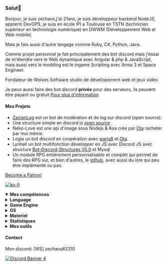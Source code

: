 <h3 id="salut-">Salut👋</h3>
<p>Bonjour, je suis zechaos,j'ai 21ans, je suis développeur backend NodeJS, apprenti DevOPS, je suis en école IPI a Toulouse en TSTN (technicien supérieur en technologie numérique) en DWWM (Développement Web et Web mobile).</p>
<p>Mais je fais aussi d'autre langage comme Ruby, C#, Python, Java.</p>
<p>Comme projet personnel je fait principalement des bot discord mais j'éssai de m'étendre vers le Web dynamique avec Angular & php & JavaScript, mais aussi vers le modding est le ingame Scripting avec Arma 3 et Space Engineer.</p>
<p>Fondateur de Wolves Software studio de dévellopement web et jeux vidéo
<p>Je peux aussi faire des bot discord <strong>privée</strong> pour des serveurs, ils peuvent être payant ou gratuit.<a href="https://github.com/zechaos031/zechaos031/blob/master/info/CustomBot.md">Pour plus d'information</a></p>
<h4 id="mes-projets">Mes Projets</h4>
<ul>
<li><a href="https://github.com/zechaos031/ZacianLogs">ZacianLog</a> est un bot de modération et de log sur discord (open source).</li>
<li>Une structure simple en discord js <a href="https://github.com/zechaos031/Bot-Discord-Structures">open source</a> .</li>
<li>Neko-Love est une api d'image sous Nodejs & Koa crée par <a href="https://github.com/Steven-Debande">Ota</a> racheter par moi même.</li>
<li>Logia un bot discord en coopération avec <a href="https://github.com/warix8">warix8</a> et <a href="https://github.com/StevenDBND">Ota</a>.</li>
<li>Lynhall un bot multifonction développer en JS avec Discord JS avec structure <a href="https://github.com/zechaos031/Bot-Discord-Structures">Bot-Discord-Structures V5.0</a> et Mysql</li>
<li>Un module RPG entièrement personnalisable et complet qui permet de faire des RPG sur, et bien d'autres, le <a href="https://github.com/RPG-Module">github</a>, avec aussi du lore qui peu être implémenté ou pas.</li>
</ul>
<a href="https://www.patreon.com/bePatron?u=43559512" data-patreon-widget-type="become-patron-button" align=center>Become a Patron!</a>

[![ko-fi](https://ko-fi.com/img/githubbutton_sm.svg)](https://ko-fi.com/T6T43QB6A)
<details open="">
  <summary><strong>Mes compétences</strong></summary>
  <details>
  <summary><strong>Language</strong></summary>
    <details>
  <summary><strong>Web</strong></summary>
<img src="https://progress-bar.dev/80?title=JavaScript" alt="80%"> <img src="https://progress-bar.dev/60?title=HTML" alt="60%"> <img src="https://progress-bar.dev/60?title=CSS" alt="60%">
</details>
<details>
  <summary><strong>Backend</strong></summary>
<img src="https://progress-bar.dev/90?title=NodeJS" alt="90%"> <img src="https://progress-bar.dev/5?title=PHP" alt="5%"> <img src="https://progress-bar.dev/30?title=Deno" alt="30%"> <img src="https://progress-bar.dev/30?title=TypeScript" alt="30%">  <img src="https://progress-bar.dev/30?title=CoffeeScript" alt="30%">
</details>
<details>
  <summary><strong>Autres</strong></summary>
<img src="https://progress-bar.dev/20?title=Ruby" alt="20%"> <img src="https://progress-bar.dev/20?title=Python" alt="20%"> <img src="https://progress-bar.dev/60?title=Csharp" alt="60%">  <img src="https://progress-bar.dev/10?title=Lua" alt="10%"> <img src="https://progress-bar.dev/10?title=GML" alt="10%">
  </details>
</details>
<details>
  <summary><strong>Game Engine</strong></summary>
<img src="https://progress-bar.dev/30?title=UnrealEngine4" alt="30%"> <img src="https://progress-bar.dev/30?title=GM2" alt="30%">
</details>
<details>
  <summary><strong>OS</strong></summary>
<img src="https://progress-bar.dev/30?title=Linux" alt="30%"> <img src="https://progress-bar.dev/70?title=Windows" alt="70%">
</details>
<details>
  <summary><strong>Materiel</strong></summary>
<img src="https://progress-bar.dev/90?title=Hardware" alt="90%">
<p></p>
</details>

</details>

<details>
  <summary><b>Statistiques</b></summary>
  
  [![Github Statistics](https://github-readme-stats.vercel.app/api?username=zechaos031&theme=radical)](https://github.com/anuraghazra/github-readme-stats)
[![Github Statistics](https://github-profile-trophy.vercel.app/?username=zechaos031&theme=dracula)

<!--START_SECTION:waka-->
![Profile Views](http://img.shields.io/badge/Profile%20Views-16-blue)

**🐱 My Github Data** 

> 🏆 194 Contributions in the Year 2021
 > 
> 📦 128.1 kB Used in Github's Storage 
 > 
> 🚫 Not Opted to Hire
 > 
> 📜 55 Public Repositories 
 > 
> 🔑 18 Private Repositories  
 > 
**I'm an Early 🐤** 

```text
🌞 Morning    147 commits    ███████░░░░░░░░░░░░░░░░░░   30.0% 
🌆 Daytime    164 commits    ████████░░░░░░░░░░░░░░░░░   33.47% 
🌃 Evening    113 commits    █████░░░░░░░░░░░░░░░░░░░░   23.06% 
🌙 Night      66 commits     ███░░░░░░░░░░░░░░░░░░░░░░   13.47%

```
📅 **I'm Most Productive on Monday** 

```text
Monday       136 commits    ███████░░░░░░░░░░░░░░░░░░   27.76% 
Tuesday      93 commits     ████░░░░░░░░░░░░░░░░░░░░░   18.98% 
Wednesday    59 commits     ███░░░░░░░░░░░░░░░░░░░░░░   12.04% 
Thursday     88 commits     ████░░░░░░░░░░░░░░░░░░░░░   17.96% 
Friday       47 commits     ██░░░░░░░░░░░░░░░░░░░░░░░   9.59% 
Saturday     34 commits     █░░░░░░░░░░░░░░░░░░░░░░░░   6.94% 
Sunday       33 commits     █░░░░░░░░░░░░░░░░░░░░░░░░   6.73%

```


📊 **This Week I Spent My Time On** 

```text
⌚︎ Time Zone: Europe/Paris

💬 Programming Languages: 
JavaScript               10 hrs 53 mins      ████████████████░░░░░░░░░   67.48% 
JSON                     4 hrs 55 mins       ███████░░░░░░░░░░░░░░░░░░   30.54% 
Git Config               9 mins              ░░░░░░░░░░░░░░░░░░░░░░░░░   1.03% 
CSS                      6 mins              ░░░░░░░░░░░░░░░░░░░░░░░░░   0.69% 
EJS                      2 mins              ░░░░░░░░░░░░░░░░░░░░░░░░░   0.22%

🔥 Editors: 
WebStorm                 16 hrs 7 mins       █████████████████████████   100.0%

🐱‍💻 Projects: 
RPG                      9 hrs 1 min         ██████████████░░░░░░░░░░░   55.93% 
Coingecko-               5 hrs 41 mins       ████████░░░░░░░░░░░░░░░░░   35.33% 
MinimalCovid             1 hr 3 mins         █░░░░░░░░░░░░░░░░░░░░░░░░   6.58% 
dsupdate.cfg             10 mins             ░░░░░░░░░░░░░░░░░░░░░░░░░   1.06% 
LightEditProject         4 mins              ░░░░░░░░░░░░░░░░░░░░░░░░░   0.52%

```

**I Mostly Code in JavaScript** 

```text
JavaScript               25 repos            ████████████████████░░░░░   80.65% 
C#                       4 repos             ███░░░░░░░░░░░░░░░░░░░░░░   12.9% 
Python                   1 repo              ░░░░░░░░░░░░░░░░░░░░░░░░░   3.23% 
Ruby                     1 repo              ░░░░░░░░░░░░░░░░░░░░░░░░░   3.23%

```


**Timeline**

![Chart not found](https://raw.githubusercontent.com/zechaos031/zechaos031/master/charts/bar_graph.png) 


<!--END_SECTION:waka-->


<a href="https://github.com/zechaos031/zechaos031"><img src="https://github.com/zechaos031/zechaos031/blob/master/images/stat.svg" align=center/></a></a>

</details>

<details>
  <summary><b>Mes outils</b></summary>
  
[![Webstorm](https://img.shields.io/badge/Webstrom-007acc?style=for-the-badge&logo=JetBrains&logoColor=white)](https://www.jetbrains.com/)
[![Rider](https://img.shields.io/badge/Rider-007acc?style=for-the-badge&logo=JetBrains&logoColor=white)](https://www.jetbrains.com/)
[![Git](https://img.shields.io/badge/Git-f05032?style=for-the-badge&logo=git&logoColor=white)](https://git-scm.com/)
[![Mysql](https://img.shields.io/badge/Mysql-4479a1?style=for-the-badge&color=white&logo=mysql)](https://www.mysql.com/fr/) 
[![MongoDB](https://img.shields.io/badge/MongoDB-47a248?style=for-the-badge&logo=mongodb&logoColor=white)](https://www.mongodb.com/)    
[![Javascript](https://img.shields.io/badge/Javascript-f7df1e?style=for-the-badge&logo=javascript&logoColor=white)](https://developer.mozilla.org/en-US/docs/Web/JavaScript)
[![Node.js](https://img.shields.io/badge/Node.js-339933?style=for-the-badge&logo=node.js&logoColor=white)](https://nodejs.org/en/)
</details>



#### Contact
Mon discord: [WS] zechaos#2310


[![Discord Banner 4](https://discordapp.com/api/guilds/604953858979921921/widget.png?style=banner4)](https://discordapp.com/invite/CQarcG5)
